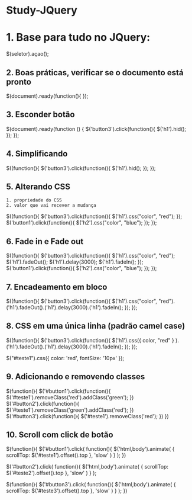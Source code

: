 # Study-JQuery

# 1. Base para tudo no JQuery:
$(seletor).açao();


## 2. Boas práticas, verificar se o documento está pronto
$(document).ready(function(){
});


## 3. Esconder botão
$(document).ready(function  () {
    $('button3').click(function(){
        $('h1').hid();
    });
});


## 4. Simplificando
$((function(){
    $('button3').click(function(){
        $('h1').hid();
    });
});


## 5. Alterando CSS
    1. propriedade do CSS
    2. valor que vai recever a mudança 

$((function(){
    $('button3').click(function(){
        $('h1').css("color", "red");
    });
    $('button1').click(function(){
        $('h2').css("color", "blue");
    });
}); 


## 6. Fade in e Fade out
$((function(){
    $('button3').click(function(){
        $('h1').css("color", "red");
        $('h1').fadeOut();
        $('h1').delay(3000);
        $('h1').fadeIn();
    });
    $('button1').click(function(){
        $('h2').css("color", "blue");
    });
}); 


## 7. Encadeamento em bloco
$((function(){
    $('button3').click(function(){
        $('h1').css("color", "red").('h1').fadeOut().('h1').delay(3000).('h1').fadeIn();
    });
}); 


## 8. CSS em uma única linha (padrão camel case)
$((function(){
    $('button3').click(function(){
        $('h1').css({
            color, "red"
            }
        ).('h1').fadeOut().('h1').delay(3000).('h1').fadeIn();
    });
}); 

$("#teste1").css({
                color: 'red',
                fontSize: '10px'
            });


## 9. Adicionando e removendo classes
$(function(){
    $('#button1').click(function(){
        $('#teste1').removeClass('red').addClass('green');
    })
    $('#button2').click(function(){
        $('#teste1').removeClass('green').addClass('red');
    })
    $('#button3').click(function(){
        $('#teste1').removeClass('red');
    })
})


## 10. Scroll com click de botão

 $(function(){
    $('#button1').click(
        function(){
            $('html,body').animate(
                {
                    scrollTop: $('#teste1').offset().top
                },
                'slow'
            )
        }
    );
})

$('#button2').click(
    function(){
        $('html,body').animate(
            {
                scrollTop: $('#teste2').offset().top
            },
            'slow'
        )
    }
);


$(function(){
    $('#button3').click(
        function(){
            $('html,body').animate(
                {
                    scrollTop: $('#teste3').offset().top
                },
                'slow'
            )
        }
    );
})
